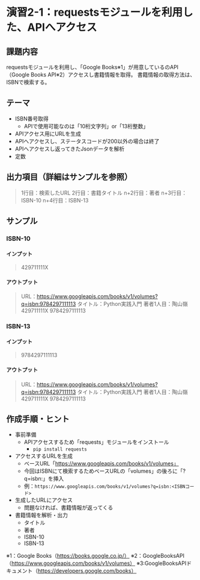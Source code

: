 # 演習2-1：requestsモジュールを利用した、APIへアクセス

## 課題内容
requestsモジュールを利用し、「Google Books※1」が用意しているのAPI（Google Books API※2）アクセスし書籍情報を取得。
書籍情報の取得方法は、ISBNで検索する。


## テーマ
- ISBN番号取得
  - APIで使用可能なのは「10桁文字列」or「13桁整数」
- APIアクセス用にURLを生成
- APIへアクセスし、ステータスコードが200以外の場合は終了
- APIへアクセスし返ってきたJsonデータを解析
- 定数


## 出力項目（詳細はサンプルを参照）
> 1行目：検索したURL
> 2行目：書籍タイトル
> n+2行目：著者
> n+3行目：ISBN-10
> n+4行目：ISBN-13


## サンプル
### ISBN-10
#### インプット
> 429711111X

#### アウトプット
> URL：https://www.googleapis.com/books/v1/volumes?q=isbn:9784297111113
> タイトル：Python実践入門
> 著者1人目：陶山嶺
> 429711111X
> 9784297111113

### ISBN-13
#### インプット
> 9784297111113
#### アウトプット
> URL：https://www.googleapis.com/books/v1/volumes?q=isbn:9784297111113
> タイトル：Python実践入門
> 著者1人目：陶山嶺
> 429711111X
> 9784297111113


## 作成手順・ヒント
- 事前準備
  - APIアクセスするため「requests」モジュールをインストール
     - ```pip install requests```
- アクセスするURLを生成
  - ベースURL「https://www.googleapis.com/books/v1/volumes」
  - 今回はISBNにて検索するためベースURLの「volumes」の後ろに「?q=isbn:」を挿入
  - 例：```https://www.googleapis.com/books/v1/volumes?q=isbn:<ISBNコード>```
- 生成したURLにアクセス
  - 問題なければ、書籍情報が返ってくる
- 書籍情報を解析・出力
  - タイトル
  - 著者
  - ISBN-10
  - ISBN-13


※1：Google Books（https://books.google.co.jp/）
※2：GoogleBooksAPI（https://www.googleapis.com/books/v1/volumes）
※3:GoogleBooksAPIドキュメント（https://developers.google.com/books）
